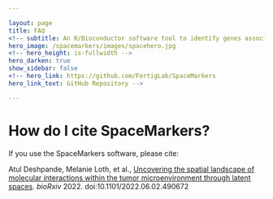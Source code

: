 ```yaml
---

layout: page
title: FAQ
<!-- subtitle: An R/Bioconductor software tool to identify genes associated with latent space interactions in spatial transcriptomics. -->
hero_image: /spacemarkers/images/spacehero.jpg
<!-- hero_height: is-fullwidth -->
hero_darken: true
show_sidebar: false
<!-- hero_link: https://github.com/FertigLab/SpaceMarkers
hero_link_text: GitHub Repository -->

---
```


# How do I cite SpaceMarkers?

If you use the SpaceMarkers software, please cite:

Atul Deshpande, Melanie Loth, et al., <a href="https://www.biorxiv.org/content/10.1101/2022.06.02.490672v1.full#page" target="_blank">Uncovering the spatial landscape of molecular interactions within the tumor microenvironment through latent spaces</a>. <em>bioRxiv</em> 2022. doi:10.1101/2022.06.02.490672
